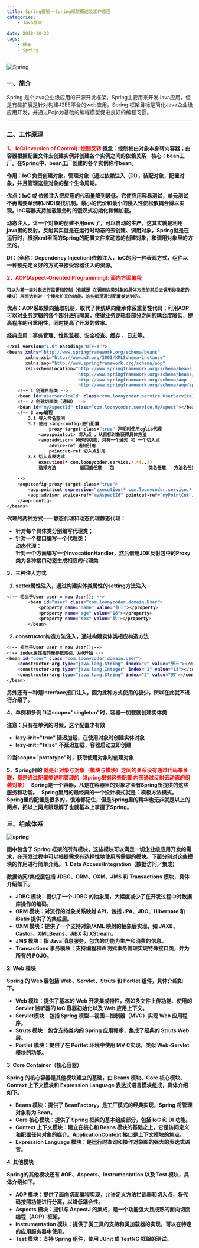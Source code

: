 ```yaml
---
title: Spring框架——Spring框架概述及工作原理
categories:
    - Java框架
    
date: 2018-10-22
tags:
	- 框架
    - Spring
---
```


![Spring](/images/spring_logo.jpg)

### 一、简介
Spring 是个java企业级应用的开源开发框架。Spring主要用来开发Java应用，但是有些扩展是针对构建J2EE平台的web应用。Spring 框架目标是简化Java企业级应用开发，并通过Pojo为基础的编程模型促进良好的编程习惯。

---

### 二、工作原理
<font style="color: red"><b>1、 IoC(Inversion of Control): 控制反转<b></font>
概念：控制权由对象本身转向容器；由容器根据配置文件去创建实例并创建各个实例之间的依赖关系 
 
核心：bean工厂。在Spring中，bean工厂创建的各个实例称作bean。  

作用：IoC 负责创建对象，管理对象（通过依赖注入（DI），装配对象，配置对象，并且管理这些对象的整个生命周期。

优点：IoC 或 依赖注入把应用的代码量降到最低。它使应用容易测试，单元测试不再需要单例和JNDI查找机制。最小的代价和最小的侵入性使松散耦合得以实现。IoC容器支持加载服务时的饿汉式初始化和懒加载。

动态注入，让一个对象的创建不用new了，可以自动的生产，这其实就是利用java里的反射，反射其实就是在运行时动态的去创建、调用对象，Spring就是在运行时，根据xml里面的Spring的配置文件来动态的创建对象，和调用对象里的方法的。 

DI：(全称：Dependency Injection)依赖注入，IoC的另一种表现方式，组件以一种预先定义好的方式来接受容器注入的资源。

<font style="color: red"><b>2、AOP(Aspect-Oriented Programming): 面向方面编程<b></font> 

	可以为某一类对象进行监督和控制（也就是 在调用这类对象的具体方法的前后去调用你指定的模块）从而达到对一个模块扩充的功能。这些都是通过配置类达到的。 

优点：AOP采取横向抽取机制，取代了传统纵向继承体系重复性代码；利用AOP可以对业务逻辑的各个部分进行隔离，使得业务逻辑各部分之间的耦合度降低，提高程序的可重用性，同时提高了开发的效率。

经典应用：事务管理、性能监视、安全检查、缓存 、日志等。

```bash
<?xml version="1.0" encoding="UTF-8"?>
<beans xmlns="http://www.springframework.org/schema/beans"
       xmlns:xsi="http://www.w3.org/2001/XMLSchema-instance"
       xmlns:aop="http://www.springframework.org/schema/aop"
       xsi:schemaLocation="http://www.springframework.org/schema/beans 
                           http://www.springframework.org/schema/beans/spring-beans.xsd
                           http://www.springframework.org/schema/aop 
                           http://www.springframework.org/schema/aop/spring-aop.xsd">
    <!-- 1 创建目标类 -->
    <bean id="userServiceId" class="com.loonycoder.service.UserServiceImpl"></bean>
    <!-- 2 创建切面类（通知） -->
    <bean id="myAspectId" class="com.loonycoder.service.MyAspect"></bean>
    <!-- 3 aop编程 
        3.1 导入命名空间
        3.2 使用 <aop:config>进行配置
                proxy-target-class="true" 声明时使用cglib代理
            <aop:pointcut> 切入点 ，从目标对象获得具体方法
            <aop:advisor> 特殊的切面，只有一个通知 和 一个切入点
                advice-ref 通知引用
                pointcut-ref 切入点引用
        3.3 切入点表达式
            execution(* com.loonycoder.service.*.*(..))
            选择方法         返回值任意   包             类名任意   方法名任意   参数任意
 
    -->
    <aop:config proxy-target-class="true">
        <aop:pointcut expression="execution(* com.loonycoder.service.*.*(..))" id="myPointCut"/>
        <aop:advisor advice-ref="myAspectId" pointcut-ref="myPointCut"/>
    </aop:config>
</beans>
```

代理的两种方式——静态代理和动态代理静态代理：  
- 针对每个具体类分别编写代理类；  
- 针对一个接口编写一个代理类；  
动态代理：  
针对一个方面编写一个InvocationHandler，然后借用JDK反射包中的Proxy类为各种接口动态生成相应的代理类

3、三种注入方式
1. setter属性注入，通过构建实体类属性的setting方法注入
```bash
<!-- 相当于User user = new User(); -->
        <bean id="user" class="com.loonycoder.domain.User">
            <property name="name" value="张三"></property>
            <property name="age" value="18"></property>
            <property name="sex" value="男"></property>
        </bean>
```

2. constructor构造方法注入，通过构建实体类相应构造方法
```bash
<!-- 相当于User user = new User();-->
<!-- index属性指的是参数索引，从0开始 -->
<bean id="user" class="com.loonycoder.domain.User">
    <constructor-arg type="java.lang.String" index="0" value="张三"></constructor-arg>
    <constructor-arg type="java.lang.Integer" index="1" value="18"></constructor-arg>
    <constructor-arg type="java.lang.String" index="2" value="男"></constructor-arg>
</bean>
```
另外还有一种是Interface接口注入，因为此种方式使用的极少，所以在此就不进行介绍了。

4、单例和多例
1)当scope="singleton"时，容器一加载就创建实体类

**注意：只有在单例的时候，这个配置才有效**
- lazy-init="true" 延迟加载，在使用对象时创建实体对象 
- lazy-init="false" 不延迟加载，容器启动立即创建

2)当scope="prototype"时，获取使用对象时创建对象

5、Spring目的
<font style="color: red"><b>就是让对象与对象（模块与模块）之间的关系没有通过代码来关联，都是通过配置类说明管理的（Spring根据这些配置 内部通过反射去动态的组装对象）</b></font>  
Spring是一个容器，凡是在容器里的对象才会有Spring所提供的这些服务和功能。  
Spring里用的最经典的一个设计模式就是：模板方法模式。Spring里的配置是很多的，很难都记住，但是Spring里的精华也无非就是以上的两点，把以上两点跟理解了也就基本上掌握了Spring。

### 三、组成体系
![spring](/images/spring-framework.gif)

图中包含了 Spring 框架的所有模块，这些模块可以满足一切企业级应用开发的需求，在开发过程中可以根据需求有选择性地使用所需要的模块。下面分别对这些模块的作用进行简单介绍。
**1. Data Access/Integration（数据访问／集成）**

数据访问/集成层包括 JDBC、ORM、OXM、JMS 和 Transactions 模块，具体介绍如下。
- JDBC 模块：提供了一个 JDBC 的抽象层，大幅度减少了在开发过程中对数据库操作的编码。
- ORM 模块：对流行的对象关系映射 API，包括 JPA、JDO、Hibernate 和 iBatis 提供了的集成层。
- OXM 模块：提供了一个支持对象/XML 映射的抽象层实现，如 JAXB、Castor、XMLBeans、JiBX 和 XStream。
- JMS 模块：指 Java 消息服务，包含的功能为生产和消费的信息。
- Transactions 事务模块：支持编程和声明式事务管理实现特殊接口类，并为所有的 POJO。

**2. Web 模块**

Spring 的 Web 层包括 Web、Servlet、Struts 和 Portlet 组件，具体介绍如下。
- Web 模块：提供了基本的 Web 开发集成特性，例如多文件上传功能、使用的 Servlet 监听器的 IoC 容器初始化以及 Web 应用上下文。
- Servlet模块：包括 Spring 模型—视图—控制器（MVC）实现 Web 应用程序。
- Struts 模块：包含支持类内的 Spring 应用程序，集成了经典的 Struts Web 层。
- Portlet 模块：提供了在 Portlet 环境中使用 MV C实现，类似 Web-Servlet 模块的功能。

**3. Core Container（核心容器）**

Spring 的核心容器是其他模块建立的基础，由 Beans 模块、Core 核心模块、Context 上下文模块和 Expression Language 表达式语言模块组成，具体介绍如下。
- Beans 模块：提供了 BeanFactory，是工厂模式的经典实现，Spring 将管理对象称为 Bean。
- Core 核心模块：提供了 Spring 框架的基本组成部分，包括 IoC 和 DI 功能。
- Context 上下文模块：建立在核心和 Beans 模块的基础之上，它是访问定义和配置任何对象的媒介。ApplicationContext 接口是上下文模块的焦点。
- Expression Language 模块：是运行时查询和操作对象图的强大的表达式语言。

**4. 其他模块**

Spring的其他模块还有 AOP、Aspects、Instrumentation 以及 Test 模块，具体介绍如下。
- AOP 模块：提供了面向切面编程实现，允许定义方法拦截器和切入点，将代码按照功能进行分离，以降低耦合性。
- Aspects 模块：提供与 AspectJ 的集成，是一个功能强大且成熟的面向切面编程（AOP）框架。
- Instrumentation 模块：提供了类工具的支持和类加载器的实现，可以在特定的应用服务器中使用。
- Test 模块：支持 Spring 组件，使用 JUnit 或 TestNG 框架的测试。



